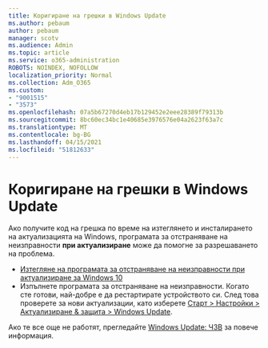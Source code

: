 ```yaml
---
title: Коригиране на грешки в Windows Update
ms.author: pebaum
author: pebaum
manager: scotv
ms.audience: Admin
ms.topic: article
ms.service: o365-administration
ROBOTS: NOINDEX, NOFOLLOW
localization_priority: Normal
ms.collection: Adm_O365
ms.custom:
- "9001515"
- "3573"
ms.openlocfilehash: 07a5b67270d4eb17b129452e2eee28389f79313b
ms.sourcegitcommit: 8bc60ec34bc1e40685e3976576e04a2623f63a7c
ms.translationtype: MT
ms.contentlocale: bg-BG
ms.lasthandoff: 04/15/2021
ms.locfileid: "51812633"
---
```

# <a name="fix-windows-update-errors"></a>Коригиране на грешки в Windows Update

Ако получите код на грешка по време на изтеглянето и инсталирането на актуализацията на Windows, програмата за отстраняване на неизправности **при актуализиране** може да помогне за разрешаването на проблема.

- [Изтегляне на програмата за отстраняване на неизправности при актуализиране за Windows 10](https://support.microsoft.com/help/4027322/windows-update-troubleshooter)
- Изпълнете програмата за отстраняване на неизправности. Когато сте готови, най-добре е да рестартирате устройството си. След това проверете за нови актуализации, като изберете [Старт > Настройки > Актуализиране & защита > Windows Update](ms-settings:windowsupdate).

Ако те все още не работят, прегледайте [Windows Update: ЧЗВ](https://support.microsoft.com/help/12373/windows-update-faq) за повече информация.
